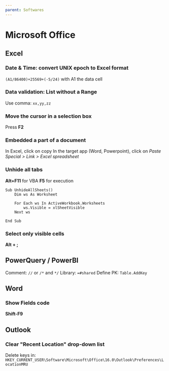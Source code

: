 ```yaml
---
parent: Softwares
---
```


# Microsoft Office

## Excel

### Date & Time: convert UNIX epoch to Excel format

`(A1/86400)+25569+(-5/24)` with A1 the data cell

### Data validation: List without a Range

Use comma: `xx,yy,zz`

### Move the cursor in a selection box

Press **F2**

### Embedded a part of a document

In Excel, click on copy
In the target app (Word, Powerpoint), click on *Paste Special > Link > Excel spreadsheet*

### Unhide all tabs

**Alt+F11** for VBA
**F5** for execution

```vba
Sub UnhideAllSheets()
    Dim ws As Worksheet
 
    For Each ws In ActiveWorkbook.Worksheets
        ws.Visible = xlSheetVisible
    Next ws
 
End Sub
```

### Select only visible cells

**Alt + ;**

## PowerQuery / PowerBI

Comment: `//` or `/*` and `*/`
Library: `=#shared`
Define PK: `Table.AddKey`

## Word

### Show Fields code

**Shift-F9**

## Outlook

### Clear "Recent Location" drop-down list

Delete keys in: `HKEY_CURRENT_USER\Software\Microsoft\Office\16.0\Outlook\Preferences\LocationMRU`
